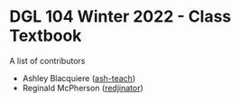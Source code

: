 # DGL 104 Winter 2022 - Class Textbook
A list of contributors

* Ashley Blacquiere ([ash-teach](https://github.com/ash-teach))
* Reginald McPherson ([redjinator](https://github.com/redjinator))